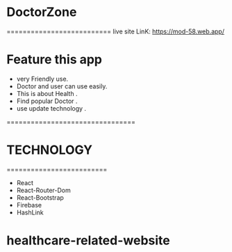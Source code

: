 # DoctorZone #
==========================
live site LinK: https://mod-58.web.app/

Feature this app
================
* very Friendly use.
* Doctor and user can use easily.
* This is about Health .
* Find popular Doctor .
* use update technology .

================================

# TECHNOLOGY
=========================
* React 
* React-Router-Dom
* React-Bootstrap
* Firebase
* HashLink

# healthcare-related-website
